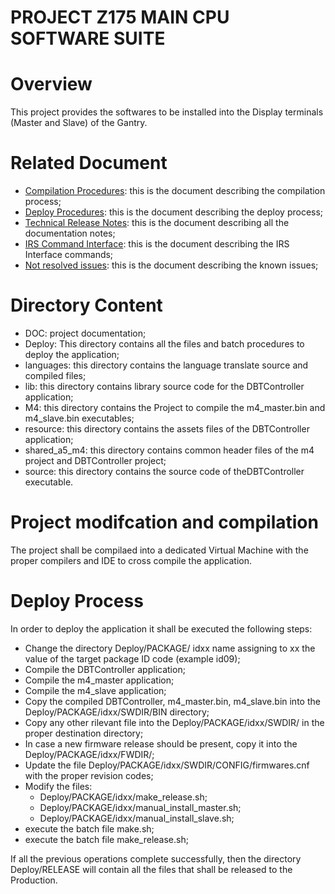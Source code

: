 # PROJECT Z175 MAIN CPU SOFTWARE SUITE

# Overview

This project provides the softwares to be installed into the Display terminals (Master and Slave) 
of the Gantry.

# Related Document

+ [Compilation Procedures][CP]: this is the document describing the compilation process;
+ [Deploy Procedures][DP]: this is the document describing the deploy process;
+ [Technical Release Notes][PP]: this is the document describing all the documentation notes;
+ [IRS Command Interface][IC]: this is the document describing the IRS Interface commands;
+ [Not resolved issues][ISS]: this is the document describing the known issues;



[CP]:./DOC/Project%20Build.md
[DP]:./DOC/Project%20Deploy.md
[PP]:./DOC/TechnicalReleaseDescription.md
[IC]:./DOC/TN104-IRS_Command_Interface.md
[ISS]:./DOC/Issues.md





# Directory Content

+ DOC: project documentation;
+ Deploy: This directory contains all the files and batch procedures to 
deploy the application;
+ languages: this directory contains the language translate source and compiled files;
+ lib: this directory contains library source code for the DBTController application;
+ M4: this directory contains the Project to compile the m4_master.bin and m4_slave.bin executables;
+ resource: this directory contains the assets files of the DBTController application;
+ shared_a5_m4: this directory contains common header files of the m4 project and DBTController project;
+ source: this directory contains the source code of theDBTController executable.
 
# Project modifcation and compilation

The project shall be compilaed into a dedicated Virtual Machine
with the proper compilers and IDE to cross compile the application.

# Deploy Process

In order to deploy the application it shall be executed the following steps:
- Change the directory Deploy/PACKAGE/ idxx name assigning to xx the value of the target package ID code (example id09); 
- Compile the DBTController application;
- Compile the m4_master application;
- Compile the m4_slave application;
- Copy the compiled DBTController, m4_master.bin, m4_slave.bin into the Deploy/PACKAGE/idxx/SWDIR/BIN directory;
- Copy any other rilevant file into the Deploy/PACKAGE/idxx/SWDIR/ in the proper destination directory;
- In case a new firmware release should be present, copy it into the Deploy/PACKAGE/idxx/FWDIR/;
- Update the file  Deploy/PACKAGE/idxx/SWDIR/CONFIG/firmwares.cnf with the proper revision codes;
- Modify the files:  
   + Deploy/PACKAGE/idxx/make_release.sh;
   + Deploy/PACKAGE/idxx/manual_install_master.sh;
   + Deploy/PACKAGE/idxx/manual_install_slave.sh;
- execute the batch file make.sh;
- execute the batch file make_release.sh;

If all the previous operations complete successfully, then the directory  Deploy/RELEASE
will contain all the files that shall be released to the Production.

